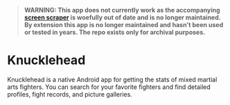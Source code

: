 > **WARNING: This app does not currently work as the accompanying [screen scraper](https://github.com/tonylukasavage/Knuckle-Head-PHP) is woefully out of date and is no longer maintained. By extension this app is no longer maintained and hasn't been used or tested in years. The repo exists only for archival purposes.**

Knucklehead
=======

Knucklehead is a native Android app for getting the stats of mixed martial arts fighters. You can search for your favorite fighters and find detailed profiles, fight records, and picture galleries.  

